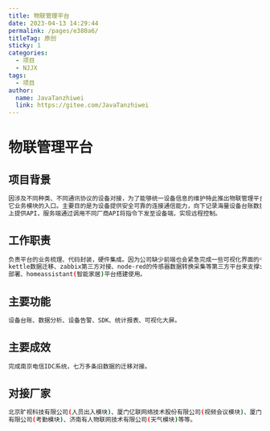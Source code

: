 ```yaml
---
title: 物联管理平台
date: 2023-04-13 14:29:44
permalink: /pages/e380a6/
titleTag: 原创
sticky: 1
categories:
  - 项目
  - NJJX
tags:
  - 项目
author: 
  name: JavaTanzhiwei
  link: https://gitee.com/JavaTanzhiwei
---
```

# 物联管理平台

## 项目背景
```sh
因涉及不同种类、不同通讯协议的设备对接，为了能够统一设备信息的维护特此推出物联管理平台，作为对接其
它业务模块的入口。主要目的是为设备提供安全可靠的连接通信能力，向下记录海量设备台账数据，支撑设备数据采集；向
上提供API，服务端通过调用不同厂商API将指令下发至设备端，实现远程控制。
```
<!-- more -->

## 工作职责
```sh
负责平台的业务梳理、代码封装，硬件集成。因为公司缺少前端也会紧急完成一些可视化界面的书写。主要用到
kettle数据迁移、zabbix第三方对接、node-red的传感器数据转换采集等第三方平台来支撑业务实现。搭建Jenkins自动化
部署、homeassistant(智能家居)平台搭建使用。
```

## 主要功能
```sh
设备台账、数据分析、设备告警、SDK、统计报表、可视化大屏。
```

## 主要成效
```sh
完成南京电信IDC系统，七万多条旧数据的迁移对接。
```

## 对接厂家
```sh
北京旷视科技有限公司(人员出入模块)、厦门亿联网络技术股份有限公司(视频会议模块)、厦门中控智慧信息技术
有限公司(考勤模块)、济南有人物联网技术有限公司(天气模块)等等。
```
